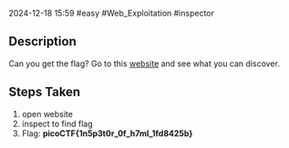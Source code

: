 2024-12-18
15:59
#easy #Web_Exploitation #inspector

## Description
Can you get the flag?
Go to this [website](http://saturn.picoctf.net:63618/) and see what you can discover.

## Steps Taken
1. open website
2. inspect to find flag
3. Flag: **picoCTF{1n5p3t0r_0f_h7ml_1fd8425b}**
